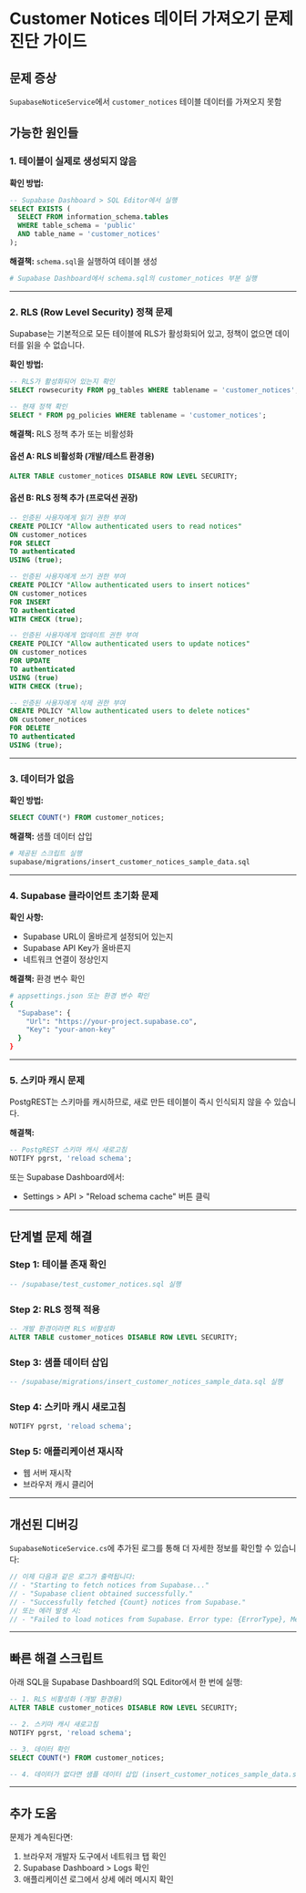 # Customer Notices 데이터 가져오기 문제 진단 가이드

## 문제 증상
`SupabaseNoticeService`에서 `customer_notices` 테이블 데이터를 가져오지 못함

## 가능한 원인들

### 1. 테이블이 실제로 생성되지 않음
**확인 방법:**
```sql
-- Supabase Dashboard > SQL Editor에서 실행
SELECT EXISTS (
  SELECT FROM information_schema.tables 
  WHERE table_schema = 'public' 
  AND table_name = 'customer_notices'
);
```

**해결책:** `schema.sql`을 실행하여 테이블 생성
```bash
# Supabase Dashboard에서 schema.sql의 customer_notices 부분 실행
```

---

### 2. RLS (Row Level Security) 정책 문제
Supabase는 기본적으로 모든 테이블에 RLS가 활성화되어 있고, 정책이 없으면 데이터를 읽을 수 없습니다.

**확인 방법:**
```sql
-- RLS가 활성화되어 있는지 확인
SELECT rowsecurity FROM pg_tables WHERE tablename = 'customer_notices';

-- 현재 정책 확인
SELECT * FROM pg_policies WHERE tablename = 'customer_notices';
```

**해결책:** RLS 정책 추가 또는 비활성화

#### 옵션 A: RLS 비활성화 (개발/테스트 환경용)
```sql
ALTER TABLE customer_notices DISABLE ROW LEVEL SECURITY;
```

#### 옵션 B: RLS 정책 추가 (프로덕션 권장)
```sql
-- 인증된 사용자에게 읽기 권한 부여
CREATE POLICY "Allow authenticated users to read notices"
ON customer_notices
FOR SELECT
TO authenticated
USING (true);

-- 인증된 사용자에게 쓰기 권한 부여
CREATE POLICY "Allow authenticated users to insert notices"
ON customer_notices
FOR INSERT
TO authenticated
WITH CHECK (true);

-- 인증된 사용자에게 업데이트 권한 부여
CREATE POLICY "Allow authenticated users to update notices"
ON customer_notices
FOR UPDATE
TO authenticated
USING (true)
WITH CHECK (true);

-- 인증된 사용자에게 삭제 권한 부여
CREATE POLICY "Allow authenticated users to delete notices"
ON customer_notices
FOR DELETE
TO authenticated
USING (true);
```

---

### 3. 데이터가 없음
**확인 방법:**
```sql
SELECT COUNT(*) FROM customer_notices;
```

**해결책:** 샘플 데이터 삽입
```bash
# 제공된 스크립트 실행
supabase/migrations/insert_customer_notices_sample_data.sql
```

---

### 4. Supabase 클라이언트 초기화 문제
**확인 사항:**
- Supabase URL이 올바르게 설정되어 있는지
- Supabase API Key가 올바른지
- 네트워크 연결이 정상인지

**해결책:** 환경 변수 확인
```bash
# appsettings.json 또는 환경 변수 확인
{
  "Supabase": {
    "Url": "https://your-project.supabase.co",
    "Key": "your-anon-key"
  }
}
```

---

### 5. 스키마 캐시 문제
PostgREST는 스키마를 캐시하므로, 새로 만든 테이블이 즉시 인식되지 않을 수 있습니다.

**해결책:**
```sql
-- PostgREST 스키마 캐시 새로고침
NOTIFY pgrst, 'reload schema';
```

또는 Supabase Dashboard에서:
- Settings > API > "Reload schema cache" 버튼 클릭

---

## 단계별 문제 해결

### Step 1: 테이블 존재 확인
```sql
-- /supabase/test_customer_notices.sql 실행
```

### Step 2: RLS 정책 적용
```sql
-- 개발 환경이라면 RLS 비활성화
ALTER TABLE customer_notices DISABLE ROW LEVEL SECURITY;
```

### Step 3: 샘플 데이터 삽입
```sql
-- /supabase/migrations/insert_customer_notices_sample_data.sql 실행
```

### Step 4: 스키마 캐시 새로고침
```sql
NOTIFY pgrst, 'reload schema';
```

### Step 5: 애플리케이션 재시작
- 웹 서버 재시작
- 브라우저 캐시 클리어

---

## 개선된 디버깅

`SupabaseNoticeService.cs`에 추가된 로그를 통해 더 자세한 정보를 확인할 수 있습니다:

```csharp
// 이제 다음과 같은 로그가 출력됩니다:
// - "Starting to fetch notices from Supabase..."
// - "Supabase client obtained successfully."
// - "Successfully fetched {Count} notices from Supabase."
// 또는 에러 발생 시:
// - "Failed to load notices from Supabase. Error type: {ErrorType}, Message: {Message}"
```

---

## 빠른 해결 스크립트

아래 SQL을 Supabase Dashboard의 SQL Editor에서 한 번에 실행:

```sql
-- 1. RLS 비활성화 (개발 환경용)
ALTER TABLE customer_notices DISABLE ROW LEVEL SECURITY;

-- 2. 스키마 캐시 새로고침
NOTIFY pgrst, 'reload schema';

-- 3. 데이터 확인
SELECT COUNT(*) FROM customer_notices;

-- 4. 데이터가 없다면 샘플 데이터 삽입 (insert_customer_notices_sample_data.sql 참조)
```

---

## 추가 도움

문제가 계속된다면:
1. 브라우저 개발자 도구에서 네트워크 탭 확인
2. Supabase Dashboard > Logs 확인
3. 애플리케이션 로그에서 상세 에러 메시지 확인
